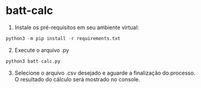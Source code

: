 # batt-calc

1. Instale os pré-requisitos em seu ambiente virtual:
```python
python3 -m pip install -r requirements.txt
```
2. Execute o arquivo .py
```python
python3 batt-calc.py
```

3. Selecione o arquivo .csv desejado e aguarde a finalização do processo.
O resultado do cálculo será mostrado no console.
